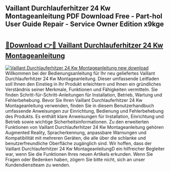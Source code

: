 ## Vaillant Durchlauferhitzer 24 Kw Montageanleitung PDF Download Free - Part-hol User Guide Repair - Service Owner Edition x9kge

# <h2><a href="http://df6m6y.blite.top/?on=Vaillant+Durchlauferhitzer+24+Kw+Montageanleitung">🔗Download 👉🔴 Vaillant Durchlauferhitzer 24 Kw Montageanleitung</a></h2>

[![Vaillant Durchlauferhitzer 24 Kw Montageanleitung new download](https://i.imgur.com/lujVjoI.png)](http://df6m6y.blite.top/?on=Vaillant+Durchlauferhitzer+24+Kw+Montageanleitung)
Willkommen bei der Bedienungsanleitung für Ihr neu geliefertes Vaillant Durchlauferhitzer 24 Kw Montageanleitung. Dieser umfassende Leitfaden soll Ihnen den Einstieg in Ihr Produkt erleichtern und Ihnen ein gründliches Verständnis seiner Merkmale, Funktionen und Fähigkeiten vermitteln. Sie finden Schritt-für-Schritt-Anleitungen für Installation, Betrieb, Wartung und Fehlerbehebung. Bevor Sie Ihren Vaillant Durchlauferhitzer 24 Kw Montageanleitung verwenden, finden Sie in diesem Benutzerhandbuch umfassende Anweisungen zur Einrichtung, Bedienung und Fehlerbehebung des Produkts. Es enthält klare Anweisungen für Installation, Einrichtung und Betrieb sowie wichtige Sicherheitsinformationen. Zu den erweiterten Funktionen von Vaillant Durchlauferhitzer 24 Kw Montageanleitung gehören Augmented Reality, Spracherkennung, anpassbare Warnungen und Kompatibilität mit mehreren Geräten, die alle über die schlanke und benutzerfreundliche Oberfläche zugänglich sind. Wir hoffen, dass der Vaillant Durchlauferhitzer 24 Kw MontageanleitungD ein hilfreicher Begleiter war, wenn Sie die Funktionen Ihres neuen Artikels erkunden. Wenn Sie Fragen oder Bedenken haben, zögern Sie bitte nicht, sich an unser Kundendienstteam zu wenden.
